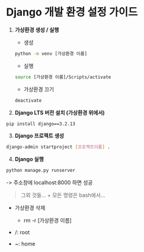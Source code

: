 # Django 개발 환경 설정 가이드

1. **가상환경 생성 / 실행**
   - 생성
   
   ```bash
   python -m venv [가상환경 이름]
   ```
   
   - 실행
   
   ```bash
   source [가상환경 이름]/Scripts/activate
   ```
   
   - 가상환경 끄기
   
   ```bash
   deactivate
   ```
2.  **Django LTS 버전 설치 (가상환경 위에서)**
   
   ```bash
   pip install django==3.2.13
   ```



3.  **Django 프로젝트 생성**
   
   ```bash
   django-admin startproject [프로젝트이름] .
   ```

4.  **Django 실행**
   
   ```bash
   python manage.py runserver
   ```
   
   -> 주소창에 localhost:8000 하면 성공





> 그외 것들... + 모든 명령은 bash에서...

- 가상환경 삭제 
  
  - rm -r [가상환경 이름]

- /: root

- ~: home

       








